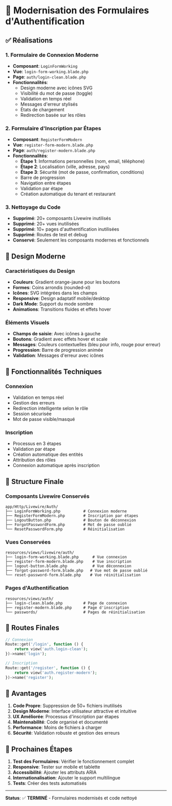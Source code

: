 # 🚀 Modernisation des Formulaires d'Authentification

## ✅ Réalisations

### 1. **Formulaire de Connexion Moderne**
- **Composant**: `LoginFormWorking`
- **Vue**: `login-form-working.blade.php`
- **Page**: `auth/login-clean.blade.php`
- **Fonctionnalités**:
  - Design moderne avec icônes SVG
  - Visibilité du mot de passe (toggle)
  - Validation en temps réel
  - Messages d'erreur stylisés
  - États de chargement
  - Redirection basée sur les rôles

### 2. **Formulaire d'Inscription par Étapes**
- **Composant**: `RegisterFormModern`
- **Vue**: `register-form-modern.blade.php`
- **Page**: `auth/register-modern.blade.php`
- **Fonctionnalités**:
  - **Étape 1**: Informations personnelles (nom, email, téléphone)
  - **Étape 2**: Localisation (ville, adresse, pays)
  - **Étape 3**: Sécurité (mot de passe, confirmation, conditions)
  - Barre de progression
  - Navigation entre étapes
  - Validation par étape
  - Création automatique du tenant et restaurant

### 3. **Nettoyage du Code**
- **Supprimé**: 20+ composants Livewire inutilisés
- **Supprimé**: 20+ vues inutilisées
- **Supprimé**: 10+ pages d'authentification inutilisées
- **Supprimé**: Routes de test et debug
- **Conservé**: Seulement les composants modernes et fonctionnels

## 🎨 Design Moderne

### Caractéristiques du Design
- **Couleurs**: Gradient orange-jaune pour les boutons
- **Formes**: Coins arrondis (rounded-xl)
- **Icônes**: SVG intégrées dans les champs
- **Responsive**: Design adaptatif mobile/desktop
- **Dark Mode**: Support du mode sombre
- **Animations**: Transitions fluides et effets hover

### Éléments Visuels
- **Champs de saisie**: Avec icônes à gauche
- **Boutons**: Gradient avec effets hover et scale
- **Messages**: Couleurs contextuelles (bleu pour info, rouge pour erreur)
- **Progression**: Barre de progression animée
- **Validation**: Messages d'erreur avec icônes

## 🔧 Fonctionnalités Techniques

### Connexion
- Validation en temps réel
- Gestion des erreurs
- Redirection intelligente selon le rôle
- Session sécurisée
- Mot de passe visible/masqué

### Inscription
- Processus en 3 étapes
- Validation par étape
- Création automatique des entités
- Attribution des rôles
- Connexion automatique après inscription

## 📁 Structure Finale

### Composants Livewire Conservés
```
app/Http/Livewire/Auth/
├── LoginFormWorking.php          # Connexion moderne
├── RegisterFormModern.php        # Inscription par étapes
├── LogoutButton.php              # Bouton de déconnexion
├── ForgotPasswordForm.php        # Mot de passe oublié
└── ResetPasswordForm.php         # Réinitialisation
```

### Vues Conservées
```
resources/views/livewire/auth/
├── login-form-working.blade.php      # Vue connexion
├── register-form-modern.blade.php    # Vue inscription
├── logout-button.blade.php           # Vue déconnexion
├── forgot-password-form.blade.php   # Vue mot de passe oublié
└── reset-password-form.blade.php    # Vue réinitialisation
```

### Pages d'Authentification
```
resources/views/auth/
├── login-clean.blade.php         # Page de connexion
├── register-modern.blade.php     # Page d'inscription
└── passwords/                    # Pages de réinitialisation
```

## 🚀 Routes Finales

```php
// Connexion
Route::get('/login', function () {
    return view('auth.login-clean');
})->name('login');

// Inscription
Route::get('/register', function () {
    return view('auth.register-modern');
})->name('register');
```

## 🎯 Avantages

1. **Code Propre**: Suppression de 50+ fichiers inutilisés
2. **Design Moderne**: Interface utilisateur attractive et intuitive
3. **UX Améliorée**: Processus d'inscription par étapes
4. **Maintenabilité**: Code organisé et documenté
5. **Performance**: Moins de fichiers à charger
6. **Sécurité**: Validation robuste et gestion des erreurs

## 🔄 Prochaines Étapes

1. **Test des Formulaires**: Vérifier le fonctionnement complet
2. **Responsive**: Tester sur mobile et tablette
3. **Accessibilité**: Ajouter les attributs ARIA
4. **Internationalisation**: Ajouter le support multilingue
5. **Tests**: Créer des tests automatisés

---

**Status**: ✅ **TERMINÉ** - Formulaires modernisés et code nettoyé
